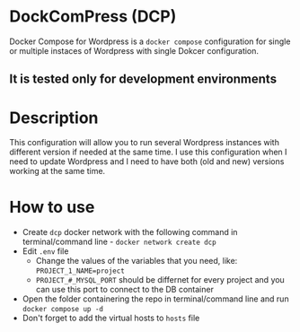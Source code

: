 # DockComPress (DCP)
Docker Compose for Wordpress is a `docker compose` configuration for single or multiple instaces of Wordpress with single Dokcer configuration.

## It is tested only for development environments

# Description
This configuration will allow you to run several Wordpress instances with different version if needed at the same time. I use this configuration when I need to update Wordpress and I need to have both (old and new) versions working at the same time.

# How to use
- Create `dcp` docker network with the following command in terminal/command line - `docker network create dcp`
- Edit `.env` file
  - Change the values of the variables that you need, like: `PROJECT_1_NAME=project`
  - `PROJECT_#_MYSQL_PORT` should be differnet for every project and you can use this port to connect to the DB container
- Open the folder containering the repo in terminal/command line and run `docker compose up -d`
- Don't forget to add the virtual hosts to `hosts` file
